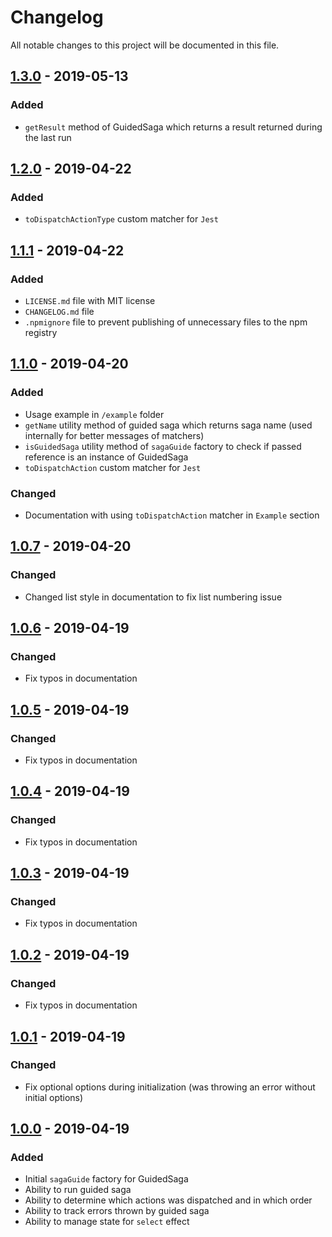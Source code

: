 # Changelog
All notable changes to this project will be documented in this file.

## [1.3.0] - 2019-05-13
### Added
- `getResult` method of GuidedSaga which returns a result returned during the last run

## [1.2.0] - 2019-04-22
### Added
- `toDispatchActionType` custom matcher for `Jest`

## [1.1.1] - 2019-04-22
### Added
- `LICENSE.md` file with MIT license
- `CHANGELOG.md` file
- `.npmignore` file to prevent publishing of unnecessary files to the npm registry

## [1.1.0] - 2019-04-20
### Added
- Usage example in `/example` folder
- `getName` utility method of guided saga which returns saga name (used internally for better messages of matchers)
- `isGuidedSaga` utility method of `sagaGuide` factory to check if passed reference is an instance of GuidedSaga
- `toDispatchAction` custom matcher for `Jest`

### Changed
- Documentation with using `toDispatchAction` matcher in `Example` section

## [1.0.7] - 2019-04-20
### Changed
- Changed list style in documentation to fix list numbering issue

## [1.0.6] - 2019-04-19
### Changed
- Fix typos in documentation

## [1.0.5] - 2019-04-19
### Changed
- Fix typos in documentation

## [1.0.4] - 2019-04-19
### Changed
- Fix typos in documentation

## [1.0.3] - 2019-04-19
### Changed
- Fix typos in documentation

## [1.0.2] - 2019-04-19
### Changed
- Fix typos in documentation

## [1.0.1] - 2019-04-19
### Changed
- Fix optional options during initialization (was throwing an error without initial options)

## [1.0.0] - 2019-04-19
### Added
- Initial `sagaGuide` factory for GuidedSaga
- Ability to run guided saga
- Ability to determine which actions was dispatched and in which order
- Ability to track errors thrown by guided saga
- Ability to manage state for `select` effect

[1.3.0]: https://github.com/Onatolich/saga-guide/compare/v1.2.0..v1.3.0
[1.2.0]: https://github.com/Onatolich/saga-guide/compare/v1.1.1..v1.2.0
[1.1.1]: https://github.com/Onatolich/saga-guide/compare/v1.1.0..v1.1.1
[1.1.0]: https://github.com/Onatolich/saga-guide/compare/v1.0.7..v1.1.0
[1.0.7]: https://github.com/Onatolich/saga-guide/compare/v1.0.6..v1.0.7
[1.0.6]: https://github.com/Onatolich/saga-guide/compare/v1.0.5..v1.0.6
[1.0.5]: https://github.com/Onatolich/saga-guide/compare/v1.0.4..v1.0.5
[1.0.4]: https://github.com/Onatolich/saga-guide/compare/v1.0.3..v1.0.4
[1.0.3]: https://github.com/Onatolich/saga-guide/compare/v1.0.2..v1.0.3
[1.0.2]: https://github.com/Onatolich/saga-guide/compare/v1.0.1..v1.0.2
[1.0.1]: https://github.com/Onatolich/saga-guide/compare/v1.0.0..v1.0.1
[1.0.0]: https://github.com/Onatolich/saga-guide/releases/tag/v1.0.0
